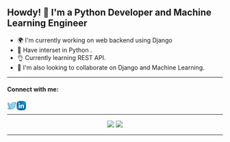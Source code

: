 <h2>Howdy! 👋 I'm a Python Developer and Machine Learning Engineer</h2>

- 🌍 I'm currently working on web backend using Django <br>
- 🐍 Have interset in Python . <br>
- 👌 Currently learning REST API. <br>
- 🤝 I'm also looking to collaborate on Django and Machine Learning.<br>

<hr>
<h4> Connect with me:</h4>

[<img align="left" alt="Reza | Twitter" width="22px" src="https://github.com/mreza162152/mreza162152/blob/main/icon/twit2.png" />][twitter]
[<img align="left" alt="Reza | LinkedIn" width="22px" src="https://github.com/mreza162152/mreza162152/blob/main/icon/lin3.png" />][linkedin]

<br>

<hr>


<p align = "center">
  <img src = "https://github-readme-stats.vercel.app/api?username=mreza162152&show_icons=true&theme=dark&line_height=40">
  <img src = "https://github-readme-stats.vercel.app/api/top-langs/?username=mreza162152&theme=dark">
</p>

<hr>



<!---
mreza162152/mreza162152 is a ✨ special ✨ repository because its `README.md` (this file) appears on your GitHub profile.
You can click the Preview link to take a look at your changes.
--->
[twitter]: https://twitter.com/AyonChowdhury27
[linkedin]: https://linkedin.com/in/md-mahmudur-reza
